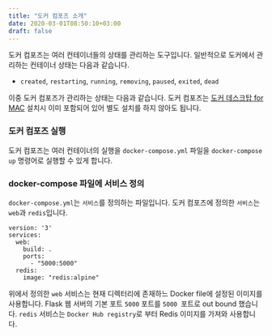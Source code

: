 ```yaml
---
title: "도커 컴포즈 소개"
date: 2020-03-01T08:50:10+03:00
draft: false
---
```


도커 컴포즈는 여러 컨테이너들의 상태를 관리하는 도구입니다. 일반적으로 도커에서 관리하는 컨테이너 상태는 다음과 같습니다.

-  `created`, `restarting`, `running`, `removing`, `paused`, `exited`, `dead`

이중 도커 컴포즈가 관리하는 상태는 다음과 같습니다. 도커 컴포즈는 [도커 데스크탑 for MAC](https://docs.docker.com/docker-for-mac/install/) 설치시 이미 포함되어 있어 별도 설치를 하지 않아도 됩니다.



### 도커 컴포즈 실행

도커 컴포즈는 여러 컨테이너의 실행을 `docker-compose.yml` 파일을 `docker-compose up` 명령어로 실행할 수 있게 합니다.



### docker-compose 파일에 서비스 정의

 `docker-compose.yml`는 `서비스`를 정의하는 파일입니다. 도커 컴포즈에 정의한 `서비스`는 `web`과 `redis`입니다.

```
version: '3'
services:
  web:
    build: .
    ports:
      - "5000:5000"
  redis:
    image: "redis:alpine"
```

위에서 정의한 `web` 서비스는 현재 디렉터리에 존재하느 Docker file에 설정된 이미지를 사용합니다. Flask 웹 서버의 기본 포트 `5000` 포트를 `5000 `포트로 out bound 했습니다. `redis` 서비스는  `Docker Hub registry`로 부터 Redis 이미지를 가져와 사용합니다.

